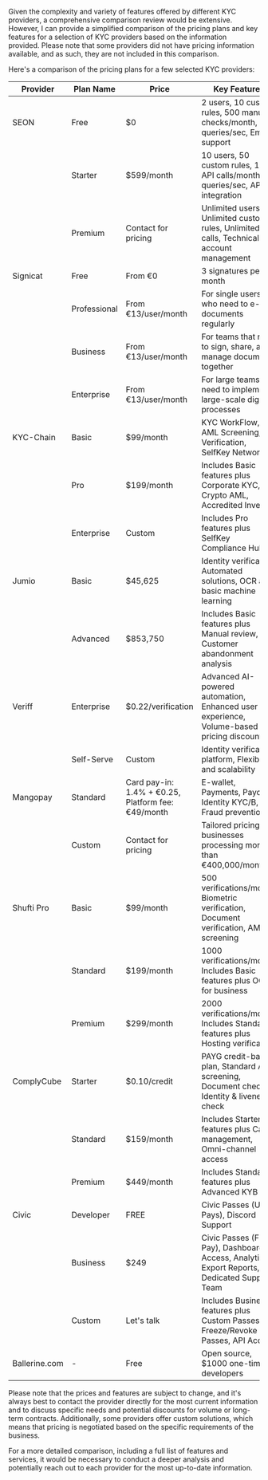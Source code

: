 Given the complexity and variety of features offered by different KYC providers, a comprehensive comparison review would be extensive. However, I can provide a simplified comparison of the pricing plans and key features for a selection of KYC providers based on the information provided. Please note that some providers did not have pricing information available, and as such, they are not included in this comparison.

Here's a comparison of the pricing plans for a few selected KYC providers:

| Provider          | Plan Name | Price               | Key Features                                                                                   |
|-------------------|-----------|---------------------|------------------------------------------------------------------------------------------------|
| SEON              | Free      | $0                  | 2 users, 10 custom rules, 500 manual checks/month, 2 queries/sec, Email support                |
|                   | Starter   | $599/month          | 10 users, 50 custom rules, 1000 API calls/month, 10 queries/sec, API integration               |
|                   | Premium   | Contact for pricing | Unlimited users, Unlimited custom rules, Unlimited API calls, Technical account management      |
| Signicat          | Free      | From €0             | 3 signatures per month                                                                         |
|                   | Professional | From €13/user/month | For single users who need to e-sign documents regularly                                        |
|                   | Business  | From €13/user/month | For teams that need to sign, share, and manage documents together                               |
|                   | Enterprise| From €13/user/month | For large teams that need to implement large-scale digital processes                            |
| KYC-Chain         | Basic     | $99/month           | KYC WorkFlow, AML Screening, ID Verification, SelfKey Network                                  |
|                   | Pro       | $199/month          | Includes Basic features plus Corporate KYC, Crypto AML, Accredited Investor                    |
|                   | Enterprise| Custom              | Includes Pro features plus SelfKey Compliance Hub                                               |
| Jumio             | Basic     | $45,625             | Identity verification, Automated solutions, OCR and basic machine learning                     |
|                   | Advanced  | $853,750            | Includes Basic features plus Manual review, Customer abandonment analysis                      |
| Veriff            | Enterprise| $0.22/verification  | Advanced AI-powered automation, Enhanced user experience, Volume-based pricing discounts       |
|                   | Self-Serve| Custom              | Identity verification platform, Flexibility and scalability                                     |
| Mangopay          | Standard  | Card pay-in: 1.4% + €0.25, Platform fee: €49/month | E-wallet, Payments, Payout, Identity KYC/B, Fraud prevention                                   |
|                   | Custom    | Contact for pricing | Tailored pricing for businesses processing more than €400,000/month                             |
| Shufti Pro        | Basic     | $99/month           | 500 verifications/month, Biometric verification, Document verification, AML screening           |
|                   | Standard  | $199/month          | 1000 verifications/month, Includes Basic features plus OCR for business                        |
|                   | Premium   | $299/month          | 2000 verifications/month, Includes Standard features plus Hosting verification                 |
| ComplyCube        | Starter   | $0.10/credit        | PAYG credit-based plan, Standard AML screening, Document check, Identity & liveness check      |
|                   | Standard  | $159/month          | Includes Starter features plus Case management, Omni-channel access                            |
|                   | Premium   | $449/month          | Includes Standard features plus Advanced KYB                                                    |
| Civic             | Developer | FREE                | Civic Passes (User Pays), Discord Support                                                      |
|                   | Business  | $249                | Civic Passes (Flex-Pay), Dashboard Access, Analytics, Export Reports, Dedicated Support Team   |
|                   | Custom    | Let's talk          | Includes Business features plus Custom Passes, Freeze/Revoke Passes, API Access                |
| Ballerine.com     | -         | Free                | Open source, $1000 one-time to developers                                                      |

Please note that the prices and features are subject to change, and it's always best to contact the provider directly for the most current information and to discuss specific needs and potential discounts for volume or long-term contracts. Additionally, some providers offer custom solutions, which means that pricing is negotiated based on the specific requirements of the business.

For a more detailed comparison, including a full list of features and services, it would be necessary to conduct a deeper analysis and potentially reach out to each provider for the most up-to-date information.